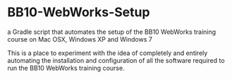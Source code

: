 BB10-WebWorks-Setup
===================

a Gradle script that automates the setup of the BB10 WebWorks training course on Mac OSX, Windows XP and Windows 7

This is a place to experiment with the idea of completely and entirely automating the installation and configuration of all the software required to run the BB10 WebWorks training course.   
